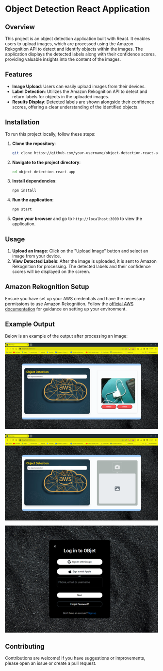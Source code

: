 
# Object Detection React Application

## Overview

This project is an object detection application built with React. It enables users to upload images, which are processed using the Amazon Rekognition API to detect and identify objects within the images. The application displays the detected labels along with their confidence scores, providing valuable insights into the content of the images.

## Features

- **Image Upload**: Users can easily upload images from their devices.
- **Label Detection**: Utilizes the Amazon Rekognition API to detect and return labels for objects in the uploaded images.
- **Results Display**: Detected labels are shown alongside their confidence scores, offering a clear understanding of the identified objects.

## Installation

To run this project locally, follow these steps:

1. **Clone the repository**:
    ```bash
    git clone https://github.com/your-username/object-detection-react-app.git
    ```
2. **Navigate to the project directory**:
    ```bash
    cd object-detection-react-app
    ```
3. **Install dependencies**:
    ```bash
    npm install
    ```
4. **Run the application**:
    ```bash
    npm start
    ```
5. **Open your browser** and go to `http://localhost:3000` to view the application.

## Usage

1. **Upload an Image**: Click on the "Upload Image" button and select an image from your device.
2. **View Detected Labels**: After the image is uploaded, it is sent to Amazon Rekognition for processing. The detected labels and their confidence scores will be displayed on the screen.

## Amazon Rekognition Setup

Ensure you have set up your AWS credentials and have the necessary permissions to use Amazon Rekognition. Follow the [official AWS documentation](https://docs.aws.amazon.com/rekognition/latest/dg/getting-started.html) for guidance on setting up your environment.

## Example Output

Below is an example of the output after processing an image:

![Example Output](example-output.png)

![Example Output](example-output2.png)

![Example Output](login.png)


## Contributing

Contributions are welcome! If you have suggestions or improvements, please open an issue or create a pull request.
